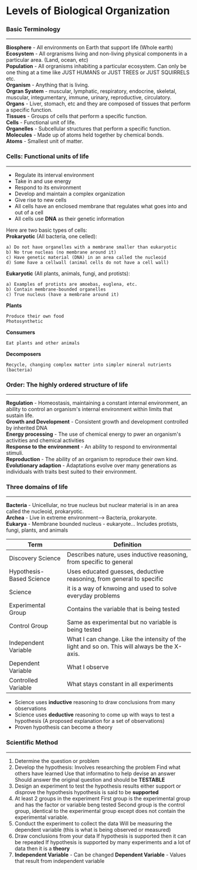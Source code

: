 # Levels of Biological Organization
### Basic Terminology
----------------
**Biosphere** - All environments on Earth that support life (Whole earth) <br>
**Ecosystem** - All orgranisms living and non-living physical components in a particular area. (Land, ocean, etc) <br>
**Population** - All orgranisms inhabiting a particular ecosystem. Can only be one thing at a time like JUST HUMANS or JUST TREES or JUST SQUIRRELS etc. <br>
**Organism** - Anything that is living. <br>
**Orgran System** - muscular, lymphatic, respiratory, endocrine, skeletal, muscular, integumentary, immune, urinary, reproductive, circulatory. <br>
**Organs** - Liver, stomach, etc and they are composed of tissues that perform a specific function. <br>
**Tissues** - Groups of cells that perform a specific function. <br>
**Cells** - Functional unit of life. <br>
**Organelles** - Subcellular structures that perform a specific function. <br>
**Molecules** - Made up of atoms held together by chemical bonds. <br>
**Atoms** - Smallest unit of matter.

### Cells: Functional units of life
---------------
- Regulate its interval environment
- Take in and use energy
- Respond to its environment
- Develop and maintain a complex organization
- Give rise to new cells
- All cells have an enclosed membrane that regulates what goes into and out of a cell
- All cells use **DNA** as their genetic information

Here are two basic types of cells: <br>
**Prokaryotic** (All bacteria, one celled):
```
a) Do not have organelles with a membrane smaller than eukaryotic
b) No true nucleas (no membrane around it)
c) Have genetic material (DNA) in an area called the nucleoid
d) Some have a cellwall (animal cells do not have a cell wall)
```
**Eukaryotic** (All plants, animals, fungi, and protists):
```
a) Examples of protists are amoebas, euglena, etc.
b) Contain membrane-bounded organelles
c) True nucleus (have a membrane around it)
```

**Plants**
```
Produce their own food
Photosynthetic
```

**Consumers**
```
Eat plants and other animals
```

**Decomposers**
```
Recycle, changing complex matter into simpler mineral nutrients (bacteria)
```

### Order: The highly ordered structure of life
--------------------------------------------------
**Regulation** - Homeostasis, maintaining a constant internal environment, an ability to control an organism's internal environment within limits that sustain life. <br>
**Growth and Development** - Consistent growth and development controlled by inherited DNA <br>
**Energy processing** - The use of chemical energy to pwer an organism's activities and chemical activities <br>
**Response to the environment** - An ability to respond to environmental stimuli. <br>
**Reproduction** - The ability of an organism to reproduce their own kind. <br>
**Evolutionary adaption** - Adaptations evolve over many generations as individuals with traits best suited to their environment. <br>

### Three domains of life
-------------------------
**Bacteria** - Unicellular, no true nucleus but nuclear material is in an area called the nucleoid, prokaryotic. <br>
**Archea** - Live in extreme environment--> Bacteria, prokaryote. <br>
**Eukarya** - Membrane bounded nucleus - eukaryote... Includes protists, fungi, plants, and animals <br>

Term | Definition
------ | ------ 
Discovery Science | Describes nature, uses inductive reasoning, from specific to general 
Hypothesis-Based Science | Uses educated guesses, deductive reasoning, from general to specific 
Science | it is a way of knwoing and used to solve everyday problems 
Experimental Group | Contains the variable that is being tested 
Control Group | Same as experimental but no variable is being tested 
Independent Variable | What I can change. Like the intensity of the light and so on. This will always be the X-axis.
Dependent Variable | What I observe
Controlled Variable | What stays constant in all experiments

- Science uses **inductive** reasoning to draw conclusions from many observations
- Science uses **deductive** reasoning to come up with ways to test a hypothesis (A proposed explanation for a set of observations)
- Proven hypothesis can become a theory

### Scientific Method
--------------------
1. Determine the question or problem
2. Develop the hypothesis:
	Involves researching the problem
	Find what others have learned
	Use that informatino to help devise an answer
	Should answer the original question and should be **TESTABLE**
3. Design an experiment to test the hypothesis
	results either support or disprove the hypothesis
	hypothesis is said to be **supported**
4. At least 2 groups in the experiment
	First group is the experimental group and has the factor or variable beng tested
	Second group is the control group, identical to the experimental group except does not contain the experimental variable.
5. Conduct the experiment to collect the data
	Will be measuring the dependent variable (this is what is being observed or measured)
6. Draw conclusions from your data
	If hypothesis is supported then it can be repeated
	If hypothesis is supported by many experiments and a lot of data then it is a **theory**
7. **Independent Variable** - Can be changed
   **Dependent Variable** - Values that result from independent variable
